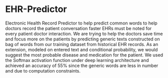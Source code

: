 # EHR-Predictor
Electronic Health Record Predictor to help predict common words to help doctors record the patient conversation faster
EHRs must be noted for every patient doctor interaction. We are trying to help the doctors save time and focus more on the patients by predicting generic texts constructed on bag of words from our training dataset from historical EHR records. As an extension, modeled on entered text and conditional probability, we would suggest the most probable disease and medication for the patient. We used the Softmax activation function under deep learning architecture and achieved an accuracy of 55% since the generic words are less in number and due to computation constraints.
